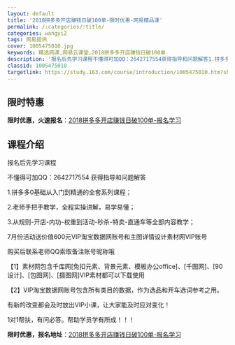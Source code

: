 ```yaml
---
layout: default
title: '2018拼多多开店赚钱日破100单-限时优惠-网易精品课'
permalink: /:categories/:title/
categories: wangyi2
tags: 网易提供
cover: 1005475010.jpg
keywords: 精选网课,网易云课堂,2018拼多多开店赚钱日破100单
description: '报名后先学习课程不懂得可加QQ：2642717554获得指导和问题解答1.拼多多0基础从入门到精通的全套系列课程；2.老'
classid: 1005475010
targetlink: https://study.163.com/course/introduction/1005475010.htm?share=1&shareId=1025206652&utm_campaign=share&utm_medium=iphoneShare&utm_source=&utm_u=1025206652
---
```


## 限时特惠

**限时优惠，火速报名**：[2018拼多多开店赚钱日破100单-报名学习](https://study.163.com/course/introduction/1005475010.htm?share=1&shareId=1025206652&utm_campaign=share&utm_medium=iphoneShare&utm_source=&utm_u=1025206652)

## 课程介绍

报名后先学习课程

不懂得可加QQ：2642717554 获得指导和问题解答

1.拼多多0基础从入门到精通的全套系列课程；

2.老师手把手教学，全程实操讲解，易学易懂；

3.从规则-开店-内功-权重到活动-秒杀-特卖-直通车等全部内容教学；

7月份活动送价值600元VIP淘宝数据网账号和主图详情设计素材网VIP账号

购买后联系老师QQ索取备注账号昵称哦

【1】素材网包含千库网[免扣元素、背景元素、模板办公office]、[千图网]、[90设计]、[包图网]、[摄图网]VIP素材都可以下载使用

【2】VIP淘宝数据网账号包含所有类目的数据，作为选品和开车选词参考之用。

有新的改变都会及时放出VIP小课，让大家能及时应对变化！

1对1帮扶，有问必答。帮助学员学有所成！！！

**限时优惠，报名地址**：[2018拼多多开店赚钱日破100单-报名学习](https://study.163.com/course/introduction/1005475010.htm?share=1&shareId=1025206652&utm_campaign=share&utm_medium=iphoneShare&utm_source=&utm_u=1025206652)

